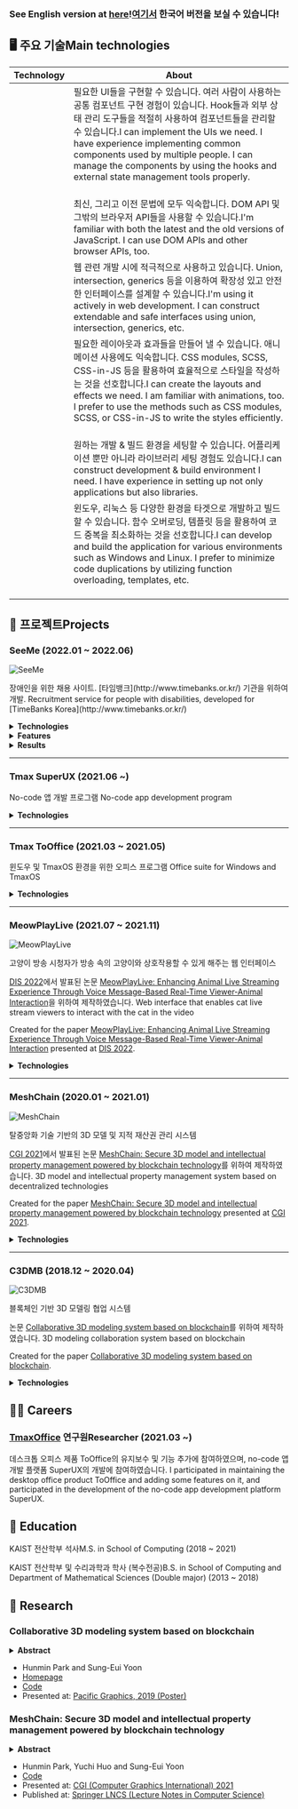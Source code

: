 ### <ko>See English version at [here](English.md)!</ko><en>[여기서](README.md) 한국어 버전을 보실 수 있습니다!</en>

## 🖥️ <ko>주요 기술</ko><en>Main technologies</en>

|Technology|About|
|--|--|
|<react/>|<ko>필요한 UI들을 구현할 수 있습니다. 여러 사람이 사용하는 공통 컴포넌트 구현 경험이 있습니다. Hook들과 외부 상태 관리 도구들을 적절히 사용하여 컴포넌트들을 관리할 수 있습니다.</ko><en>I can implement the UIs we need. I have experience implementing common components used by multiple people. I can manage the components by using the hooks and external state management tools properly.</en><br/><br/><redux/><mobx/><mui/><next/><router/>|
|<js/>|<ko>최신, 그리고 이전 문법에 모두 익숙합니다. DOM API 및 그밖의 브라우저 API들을 사용할 수 있습니다.</ko><en>I'm familiar with both the latest and the old versions of JavaScript. I can use DOM APIs and other browser APIs, too.</en>|
|<ts/>|<ko>웹 관련 개발 시에 적극적으로 사용하고 있습니다. Union, intersection, generics 등을 이용하여 확장성 있고 안전한 인터페이스를 설계할 수 있습니다.</ko><en>I'm using it actively in web development. I can construct extendable and safe interfaces using union, intersection, generics, etc.</en>|
|<css/>|<ko>필요한 레이아웃과 효과들을 만들어 낼 수 있습니다. 애니메이션 사용에도 익숙합니다. CSS modules, SCSS, CSS-in-JS 등을 활용하여 효율적으로 스타일을 작성하는 것을 선호합니다.</ko><en>I can create the layouts and effects we need. I am familiar with animations, too. I prefer to use the methods such as CSS modules, SCSS, or CSS-in-JS to write the styles efficiently.</en><br/><br/><scss/><emotion/>|
|<webpack/>|<ko>원하는 개발 & 빌드 환경을 세팅할 수 있습니다. 어플리케이션 뿐만 아니라 라이브러리 세팅 경험도 있습니다.</ko><en>I can construct development & build environment I need. I have experience in setting up not only applications but also libraries.</en>|
|<cpp/>|<ko>윈도우, 리눅스 등 다양한 환경을 타겟으로 개발하고 빌드할 수 있습니다. 함수 오버로딩, 템플릿 등을 활용하여 코드 중복을 최소화하는 것을 선호합니다.</ko><en>I can develop and build the application for various environments such as Windows and Linux. I prefer to minimize code duplications by utilizing function overloading, templates, etc.</en><br/><br/><opengl/>|

## 🎨 <ko>프로젝트</ko><en>Projects</en>

### SeeMe (2022.01 ~ 2022.06)

![SeeMe](images/SeeMe/Preview.png)

<ko>
장애인을 위한 채용 사이트. [타임뱅크](http://www.timebanks.or.kr/) 기관을 위하여 개발.
</ko>
<en>
Recruitment service for people with disabilities, developed for [TimeBanks Korea](http://www.timebanks.or.kr/)
</en>

[<project-code/>](https://github.com/volunteer-project-1/volunteer_client)

<ts/><scss/><react/><redux/><mui/><next/><aws/>

<details>
<summary><strong>Technologies</strong></summary>

- TypeScript
- SCSS
- React
- Redux Toolkit
- Next.js
- [react-scoped-css](https://github.com/gaoxiaoliangz/react-scoped-css)
  - For Vue-like [scoped CSS](https://vue-loader.vuejs.org/guide/scoped-css.html)
- [MUI (Material UI)](https://mui.com/)
  - For implementing modals easily
- [Serverless](https://github.com/serverless-nextjs/serverless-next.js)
  - For deployment
- GitHub actions
  - For automatic deployment
</details>

<details>
<summary><strong>Features</strong></summary>

For all users 모든 사용자

- Landing page 랜딩 페이지
- Media news page 미디어 뉴스 페이지
- FAQ page FAQ 페이지

For job seekers 구직자

- Resume editor page 이력서 편집 페이지
- Company list page 회사 목록 페이지

For companies 회사

- Company info editor page 회사 정보 편집 페이지
- Job info editor page 채용 정보 편집 페이지
- Seeker list page 구직자 목록 페이지
</details>

<details>
<summary><strong>Results</strong></summary>

- Delivered the prototype to the organization and performed QA process  
  기관 측에 프로토타입 전달 및 QA 진행
- Gained experience of developing website with many pages  
  많은 페이지를 가진 웹사이트 개발 경험을 얻음
</details>

<hr>

### Tmax SuperUX (2021.06 ~)

<ko>
No-code 앱 개발 프로그램
</ko>
<en>
No-code app development program
</en>

<ts/><scss/><react/><router/><mobx/><mui/><electron/><webpack/><jest/><storybook/>

<details>
<summary><strong>Technologies</strong></summary>

- TypeScript
- SCSS
- React
- MobX
- React Router
- i18next
  - For resource loading and internalization
- axios
- Webpack
- MUI
- Jest
- Storybook
- ESLint
- StyleLint
- Electron
  - For generating a desktop application
</details>

<hr>

### Tmax ToOffice (2021.03 ~ 2021.05)

<ko>
윈도우 및 TmaxOS 환경을 위한 오피스 프로그램
</ko>
<en>
Office suite for Windows and TmaxOS
</en>

<cpp/><winapi/>

<details>
<summary><strong>Technologies</strong></summary>

- C++
- WinAPI
</details>

<hr>

### MeowPlayLive (2021.07 ~ 2021.11)

![MeowPlayLive](images/MeowPlayLive/Preview.jpg)

<ko>
고양이 방송 시청자가 방송 속의 고양이와 상호작용할 수 있게 해주는 웹 인터페이스

[DIS 2022](https://dis.acm.org/2022/)에서 발표된 논문 [MeowPlayLive: Enhancing Animal Live Streaming Experience Through Voice Message-Based Real-Time Viewer-Animal Interaction](https://dl.acm.org/doi/abs/10.1145/3532106.3533553)을 위하여 제작하였습니다.
</ko>
<en>
Web interface that enables cat live stream viewers to interact with the cat in the video

Created for the paper [MeowPlayLive: Enhancing Animal Live Streaming Experience Through Voice Message-Based Real-Time Viewer-Animal Interaction](https://dl.acm.org/doi/abs/10.1145/3532106.3533553) presented at [DIS 2022](https://dis.acm.org/2022/).
</en>

[<project-code/>](https://github.com/cheeeunahn/meowplaylive)

<ts/><react/><emotion/><mui/><socketio/><node/>

<details>
<summary><strong>Technologies</strong></summary>

- TypeScript
- React
- Emotion
- MUI
- Node.js
- Express
- Socket.io
  - Enables server to notify the clients
  - Necessary for implementing chat, etc.
- [NeDB](https://github.com/louischatriot/nedb)
- Webpack
- [p5.js](https://p5js.org/)
</details>

<hr>

### MeshChain (2020.01 ~ 2021.01)

![MeshChain](images/MeshChain/Preview.png)

<ko>
탈중앙화 기술 기반의 3D 모델 및 지적 재산권 관리 시스템

[CGI 2021](http://www.cgs-network.org/cgi21/program/)에서 발표된 논문 [MeshChain: Secure 3D model and intellectual property management powered by blockchain technology](https://link.springer.com/chapter/10.1007/978-3-030-89029-2_40)를 위하여 제작하였습니다.
</ko>
<en>
3D model and intellectual property management system based on decentralized technologies

Created for the paper [MeshChain: Secure 3D model and intellectual property management powered by blockchain technology](https://link.springer.com/chapter/10.1007/978-3-030-89029-2_40) presented at [CGI 2021](http://www.cgs-network.org/cgi21/program/).
</en>

[<project-code/>](https://github.com/Avantgarde95/MeshChain-publish)

<kotlin/><js/><python/><ethereum/><solidity/><opengl/>

<details>
<summary><strong>Technologies</strong></summary>

- Kotlin
- Swing
  - GUI framework
- JOGL (OpenGL)
  - For 3D rendering
- Web3
- Ethereum (Geth)
- Solidity
- [Swarm](https://github.com/ethersphere/swarm)
  - For storing large data
- Blender
- JavaScript
</details>

<hr>

### C3DMB (2018.12 ~ 2020.04)

![C3DMB](images/C3DMB/Preview.png)

<ko>
블록체인 기반 3D 모델링 협업 시스템

논문 [Collaborative 3D modeling system based on blockchain](https://avantgarde95.github.io/C3DMB/)를 위하여 제작하였습니다.
</ko>
<en>
3D modeling collaboration system based on blockchain

Created for the paper [Collaborative 3D modeling system based on blockchain](https://avantgarde95.github.io/C3DMB/).
</en>

[<project-code/>](https://github.com/Avantgarde95/C3DMB)

<kotlin/><python/><opengl/>

<details>
<summary><strong>Technologies</strong></summary>

- Kotlin
- Swing
- JOGL (OpenGL)
- Blender
</details>

## 🧑‍💼 Careers

### [TmaxOffice](https://www.tmax.co.kr/tmaxoffice) <ko>연구원</ko><en>Researcher</en> (2021.03 ~)

<ko>
데스크톱 오피스 제품 ToOffice의 유지보수 및 기능 추가에 참여하였으며, no-code 앱 개발 플랫폼 SuperUX의 개발에 참여하였습니다.
</ko>
<en>
I participated in maintaining the desktop office product ToOffice and adding some features on it, and participated in the development of the no-code app development platform SuperUX.
</en>

## 🏫 Education

KAIST <ko>전산학부 석사</ko><en>M.S. in School of Computing</en> (2018 ~ 2021)

KAIST <ko>전산학부 및 수리과학과 학사 (복수전공)</ko><en>B.S. in School of Computing and Department of Mathematical Sciences (Double major)</en> (2013 ~ 2018)

## 📖 Research

### Collaborative 3D modeling system based on blockchain

<details>
<summary><strong>Abstract</strong></summary>

We propose a collaborative 3D modeling system, which is based on the blockchain technology. Our approach uses the blockchain to communicate with modeling tools and to provide them a decentralized database of the mesh modification history. This approach also provides a server-less version control system: users can commit their modifications to the blockchain and checkout others' modifications from the blockchain. As a result, our system enables users to do collaborative modeling without any central server.
</details>

- Hunmin Park and Sung-Eui Yoon
- [Homepage](https://avantgarde95.github.io/C3DMB/)
- [Code](https://github.com/Avantgarde95/C3DMB)
- Presented at: [Pacific Graphics, 2019 (Poster)](http://pg19.org/)

### MeshChain: Secure 3D model and intellectual property management powered by blockchain technology

<details>
<summary><strong>Abstract</strong></summary>

The intellectual value of digitized 3D properties in scientific, artistic, historical, and entertaining domains is increasing. However, there has been less attention on designing an immutable, secure database for their management. We propose a secure 3D property management platform powered by blockchain and decentralized storage. The platform connects various 3D modeling tools to a decentralized network-based database constructed on blockchain and decentralized storage technologies and provides the commit and checkout of the 3D model to that network. This structure provides 3D data protection from damages and attacks, intellectual property (IP) management, and data source authentication. We analyze its performance and show its applications to cooperative 3D modeling and IP management.
</details>

- Hunmin Park, Yuchi Huo and Sung-Eui Yoon
- [Code](https://github.com/Avantgarde95/MeshChain-publish)
- Presented at: [CGI (Computer Graphics International) 2021](http://www.cgs-network.org/cgi21/program/)
- Published at: [Springer LNCS (Lecture Notes in Computer Science)](https://link.springer.com/chapter/10.1007/978-3-030-89029-2_40)
